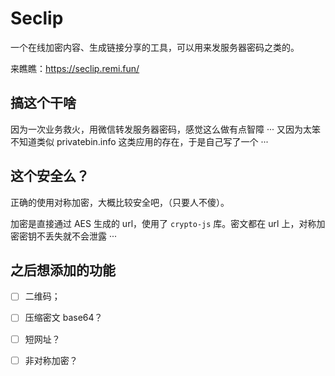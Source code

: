 # Seclip

一个在线加密内容、生成链接分享的工具，可以用来发服务器密码之类的。

来瞧瞧：https://seclip.remi.fun/

## 搞这个干啥

因为一次业务救火，用微信转发服务器密码，感觉这么做有点智障 ··· 又因为太笨不知道类似 privatebin.info 这类应用的存在，于是自己写了一个 ···

## 这个安全么？

正确的使用对称加密，大概比较安全吧，（只要人不傻）。

加密是直接通过 AES 生成的 url，使用了 `crypto-js` 库。密文都在 url 上，对称加密密钥不丢失就不会泄露 ···

## 之后想添加的功能

- [ ] 二维码；
- [ ] 压缩密文 base64？
- [ ] 短网址？
- [ ] 非对称加密？


